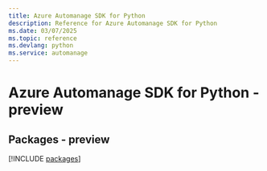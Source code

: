 ```yaml
---
title: Azure Automanage SDK for Python
description: Reference for Azure Automanage SDK for Python
ms.date: 03/07/2025
ms.topic: reference
ms.devlang: python
ms.service: automanage
---
```

# Azure Automanage SDK for Python - preview
## Packages - preview
[!INCLUDE [packages](automanage-index.md)]